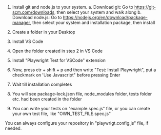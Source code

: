 1. Install git and node.js to your system.
   a. Download git: Go to https://git-scm.com/downloads, then select your system and walk along
   b. Download node.js: Go to https://nodejs.org/en/download/package-manager, then select your system and installation package, then install

2. Create a folder in your Desktop
3. Install VS Code
4. Open the folder created in step 2 in VS Code
5. Install "Playwright Test for VSCode" extension
6. Now, press ctr + shift + p and then write "Test: Install Playwright", put a checkmark on 'Use Javascript" before pressing Enter
7. Wait till installation completes
8. You will see package-lock.json file, node_modules folder, tests folder etc. had been created in the folder
9. You can write your tests on "example.spec.js" file, or you can create your own test file, like "OWN_TEST_FILE.spec.js"


You can always configure your repository in "playwrigt.config.js" file, if needed.
